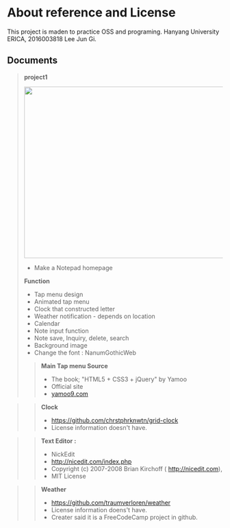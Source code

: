 About reference and License
===========================
This project is maden to practice OSS and programing.
Hanyang University ERICA, 2016003818 Lee Jun Gi.

Documents
---------

> **project1**
>
> <img src="http://i64.tinypic.com/14j6ooi.png" height = "400" width = "800">
>
> - Make a Notepad homepage
>
>
> **Function**
> - Tap menu design
> - Animated tap menu
> - Clock that constructed letter
> - Weather notification - depends on location
> - Calendar
> - Note input function
> - Note save, Inquiry, delete, search
> - Background image
> - Change the font : NanumGothicWeb
>
>
>
>
> > **Main Tap menu Source**
> > - The book; "HTML5 + CSS3 + jQuery" by Yamoo
> > - Official site
> > - <a href='yamoo9.com'>yamoo9.com</a>

> > **Clock**
> > - <a href='https://github.com/chrstphrknwtn/grid-clock'>https://github.com/chrstphrknwtn/grid-clock</a>
> > - License information doesn't have.

> >**Text Editor :**
> > - NickEdit
> > - <a href='http://nicedit.com/index.php'>http://nicedit.com/index.php</a>
> > - Copyright (c) 2007-2008 Brian Kirchoff ( <a href='http://nicedit.com'>http://nicedit.com</a>),
> > - MIT License

> >**Weather**
> > - <a href='https://github.com/traumverloren/weather'>https://github.com/traumverloren/weather</a>
> > - License information doens't have.
> > - Creater said it is a FreeCodeCamp project in github.
